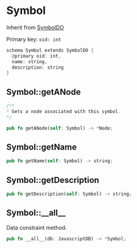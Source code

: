 # Symbol

Inherit from [SymbolDO](./SymbolDO.md)

Primary key: `oid: int`

```rust
schema Symbol extends SymbolDO {
  @primary oid: int,
  name: string,
  description: string
}
```
## Symbol::getANode

```java
/**
* Gets a node associated with this symbol.
*/
```
```rust
pub fn getANode(self: Symbol) -> *Node;
```
## Symbol::getName

```rust
pub fn getName(self: Symbol) -> string;
```
## Symbol::getDescription

```rust
pub fn getDescription(self: Symbol) -> string;
```
## Symbol::\_\_all\_\_

Data constraint method.

```rust
pub fn __all__(db: JavascriptDB) -> *Symbol;
```
